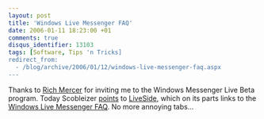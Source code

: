 ```yaml
---
layout: post
title: 'Windows Live Messenger FAQ'
date: 2006-01-11 18:23:00 +01
comments: true
disqus_identifier: 13103
tags: [Software, Tips 'n Tricks]
redirect_from:
  - /blog/archive/2006/01/12/windows-live-messenger-faq.aspx
---
```


Thanks to [Rich Mercer](http://richmercer.com/blog/archive/2006/01/07/24.aspx) for inviting me to the Windows Messenger Live Beta program. Today Scobleizer [points](http://scobleizer.wordpress.com/2006/01/11/live-site-er-side-opens/) to [LiveSide](http://www.liveside.net/), which on its parts links to the [Windows Live Messenger FAQ](http://wlm.scottisafool.co.uk/). No more annoying tabs...


